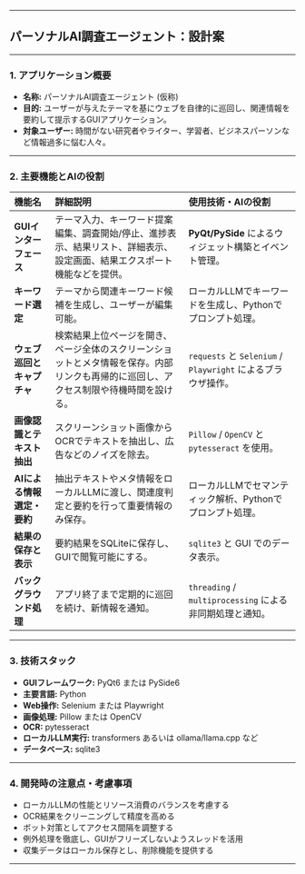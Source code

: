 -----

## パーソナルAI調査エージェント：設計案

-----

### 1. アプリケーション概要

  * **名称:** パーソナルAI調査エージェント (仮称)
  * **目的:** ユーザーが与えたテーマを基にウェブを自律的に巡回し、関連情報を要約して提示するGUIアプリケーション。
  * **対象ユーザー:** 時間がない研究者やライター、学習者、ビジネスパーソンなど情報過多に悩む人々。

-----

### 2. 主要機能とAIの役割

| 機能名 | 詳細説明 | 使用技術・AIの役割 |
| :-- | :-- | :-- |
| **GUIインターフェース** | テーマ入力、キーワード提案編集、調査開始/停止、進捗表示、結果リスト、詳細表示、設定画面、結果エクスポート機能などを提供。 | **PyQt/PySide** によるウィジェット構築とイベント管理。 |
| **キーワード選定** | テーマから関連キーワード候補を生成し、ユーザーが編集可能。 | ローカルLLMでキーワードを生成し、Pythonでプロンプト処理。 |
| **ウェブ巡回とキャプチャ** | 検索結果上位ページを開き、ページ全体のスクリーンショットとメタ情報を保存。内部リンクも再帰的に巡回し、アクセス制限や待機時間を設ける。 | `requests` と `Selenium` / `Playwright` によるブラウザ操作。 |
| **画像認識とテキスト抽出** | スクリーンショット画像からOCRでテキストを抽出し、広告などのノイズを除去。 | `Pillow` / `OpenCV` と `pytesseract` を使用。 |
| **AIによる情報選定・要約** | 抽出テキストやメタ情報をローカルLLMに渡し、関連度判定と要約を行って重要情報のみ保存。 | ローカルLLMでセマンティック解析、Pythonでプロンプト処理。 |
| **結果の保存と表示** | 要約結果をSQLiteに保存し、GUIで閲覧可能にする。 | `sqlite3` と GUI でのデータ表示。 |
| **バックグラウンド処理** | アプリ終了まで定期的に巡回を続け、新情報を通知。 | `threading` / `multiprocessing` による非同期処理と通知。 |

-----

### 3. 技術スタック

  * **GUIフレームワーク:** PyQt6 または PySide6
  * **主要言語:** Python
  * **Web操作:** Selenium または Playwright
  * **画像処理:** Pillow または OpenCV
  * **OCR:** pytesseract
  * **ローカルLLM実行:** transformers あるいは ollama/llama.cpp など
  * **データベース:** sqlite3

-----

### 4. 開発時の注意点・考慮事項

  * ローカルLLMの性能とリソース消費のバランスを考慮する
  * OCR結果をクリーニングして精度を高める
  * ボット対策としてアクセス間隔を調整する
  * 例外処理を徹底し、GUIがフリーズしないようスレッドを活用
  * 収集データはローカル保存とし、削除機能を提供する

-----
